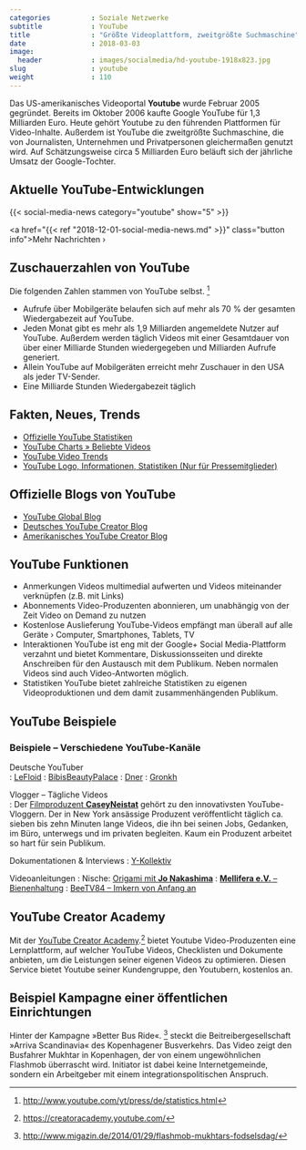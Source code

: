 ```yaml
---
categories          : Soziale Netzwerke
subtitle            : YouTube
title               : "Größte Videoplattform, zweitgrößte Suchmaschine"
date                : 2018-03-03
image:
  header            : images/socialmedia/hd-youtube-1918x823.jpg
slug                : youtube
weight              : 110
---
```

Das US-amerikanisches Videoportal **Youtube** wurde Februar 2005
gegründet. Bereits im Oktober 2006 kaufte Google YouTube für 1,3
Milliarden Euro. Heute gehört Youtube zu den führenden Plattformen für
Video-Inhalte. Außerdem ist YouTube die zweitgrößte Suchmaschine, die
von Journalisten, Unternehmen und Privatpersonen gleichermaßen genutzt
wird. Auf Schätzungsweise circa 5 Milliarden Euro beläuft sich der
jährliche Umsatz der Google-Tochter.
<!--more-->

## Aktuelle YouTube-Entwicklungen

{{< social-media-news category="youtube" show="5" >}}

<a href="{{< ref "2018-12-01-social-media-news.md" >}}" class="button info">Mehr Nachrichten ›</a>

## Zuschauerzahlen von YouTube

Die folgenden Zahlen stammen von YouTube selbst. [^1]

* Aufrufe über Mobilgeräte belaufen sich auf mehr als 70 % der gesamten Wiedergabezeit auf YouTube.
* Jeden Monat gibt es mehr als 1,9 Milliarden angemeldete Nutzer auf YouTube. Außerdem werden täglich Videos mit einer Gesamtdauer von über einer Milliarde Stunden wiedergegeben und Milliarden Aufrufe generiert.
* Allein YouTube auf Mobilgeräten erreicht mehr Zuschauer in den USA als jeder TV-Sender.
* Eine Milliarde Stunden Wiedergabezeit täglich

## Fakten, Neues, Trends

* [Offizielle YouTube
    Statistiken](http://www.youtube.com/t/press_statistics)
* [YouTube Charts » Beliebte Videos](http://www.youtube.com/charts)
* [YouTube Video Trends](http://www.youtube.com/videos)
* [YouTube Logo, Informationen, Statistiken (Nur für
    Pressemitglieder)](http://www.youtube.com/t/press_room_image_files)

## Offizielle Blogs von YouTube

* [YouTube Global Blog](http://youtube-global.blogspot.de)
* [Deutsches YouTube Creator
    Blog](http://youtubecreatorde.blogspot.de/)
* [Amerikanisches YouTube Creator
    Blog](http://youtubecreator.blogspot.de)

## YouTube Funktionen

* Anmerkungen Videos multimedial aufwerten und Videos miteinander verknüpfen (z.B. mit Links)
* Abonnements Video-Produzenten abonnieren, um unabhängig von der Zeit Video on
    Demand zu nutzen
* Kostenlose Auslieferung YouTube-Videos empfängt man überall auf alle Geräte › Computer, Smartphones, Tablets, TV
* Interaktionen YouTube ist eng mit der Google+ Social Media-Plattform verzahnt und bietet Kommentare, Diskussionsseiten und direkte Anschreiben für den Austausch mit dem Publikum. Neben normalen Videos sind auch Video-Antworten möglich.
* Statistiken YouTube bietet zahlreiche Statistiken zu eigenen Videoproduktionen und dem damit zusammenhängenden Publikum.

## YouTube Beispiele

### Beispiele – Verschiedene YouTube-Kanäle

Deutsche YouTuber  
:   [LeFloid](https://www.youtube.com/user/LeFloid)
:   [BibisBeautyPalace](https://www.youtube.com/user/BibisBeautyPalace)
:   [Dner](https://www.youtube.com/user/DnerMC)
:   [Gronkh](https://www.youtube.com/user/Gronkh)

Vlogger – Tägliche Videos  
:   Der [Filmproduzent **CaseyNeistat**](https://www.youtube.com/user/caseyneistat) gehört zu den innovativsten YouTube-Vloggern. Der in New York ansässige Produzent veröffentlicht täglich ca. sieben bis zehn Minuten lange Videos, die ihn bei seinen Jobs, Gedanken, im Büro, unterwegs und im privaten begleiten. Kaum ein Produzent arbeitet so hart für sein Publikum.

Dokumentationen & Interviews
:   [Y-Kollektiv](https://www.youtube.com/channel/UCLoWcRy-ZjA-Erh0p_VDLjQ/)

Videoanleitungen
:   Nische: [Origami mit **Jo Nakashima**](http://www.youtube.com/user/jonakashima)
:   [**Mellifera e.V.** – Bienenhaltung](https://www.youtube.com/user/beeincontact)
:   [BeeTV84 – Imkern von Anfang an](https://www.youtube.com/user/BeeTV84)

## YouTube Creator Academy

Mit der [YouTube Creator Academy](https://creatoracademy.youtube.com/).[^20] bietet Youtube Video-Produzenten eine Lernplattform, auf welcher YouTube Videos, Checklisten und Dokumente anbieten, um die Leistungen seiner eigenen Videos zu optimieren. Diesen Service bietet Youtube seiner Kundengruppe, den Youtubern, kostenlos an.

## Beispiel Kampagne einer öffentlichen Einrichtungen

Hinter der Kampagne »Better Bus Ride«. [^21] steckt die Beitreibergesellschaft »Arriva Scandinavia« des Kopenhagener Busverkehrs. Das Video zeigt den Busfahrer Mukhtar in Kopenhagen, der von einem ungewöhnlichen Flashmob überrascht wird. Initiator ist dabei keine Internetgemeinde, sondern ein Arbeitgeber mit einem integrationspolitischen Anspruch.

[^1]:  <http://www.youtube.com/yt/press/de/statistics.html>
[^20]: <https://creatoracademy.youtube.com/>
[^21]: <http://www.migazin.de/2014/01/29/flashmob-mukhtars-fodselsdag/>
